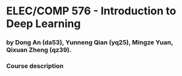 # ELEC/COMP 576 - Introduction to Deep Learning
### by Dong An (da53), Yunneng Qian (yq25), Mingze Yuan, Qixuan Zheng (qz39).
### Course description
